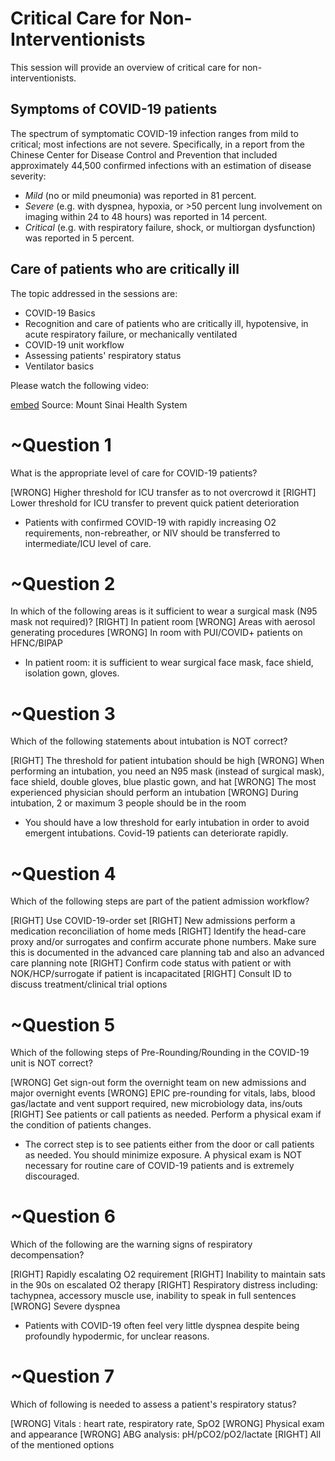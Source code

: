 # Critical Care for Non-Interventionists

This session will provide an overview of critical care for non-interventionists.

## Symptoms of COVID-19 patients

The spectrum of symptomatic COVID-19 infection ranges from mild to critical; most infections are not severe. Specifically, in a report from the Chinese Center for Disease Control and Prevention that included approximately 44,500 confirmed infections with an estimation of disease severity:

- *Mild* (no or mild pneumonia) was reported in 81 percent.
- *Severe* (e.g. with dyspnea, hypoxia, or >50 percent lung involvement on imaging within 24 to 48 hours) was reported in 14 percent.
- *Critical* (e.g. with respiratory failure, shock, or multiorgan dysfunction) was reported in 5 percent.

## Care of patients who are critically ill

The topic addressed in the sessions are:
* COVID-19 Basics
* Recognition and care of patients who are critically ill, hypotensive, in acute respiratory failure, or mechanically ventilated
* COVID-19 unit workflow
* Assessing patients' respiratory status
* Ventilator basics

Please watch the following video: 

[embed](https://www.youtube.com/watch?v=UaZw_ENCyf0&list=PLCT7BA-HcHljIaDw56FoqWILbqGCIxsmG)
Source: Mount Sinai Health System

# ~Question 1
What is the appropriate level of care for COVID-19 patients?

[WRONG] Higher threshold for ICU transfer as to not overcrowd it
[RIGHT] Lower threshold for ICU transfer to prevent quick patient deterioration

* Patients with confirmed COVID-19 with rapidly increasing O2 requirements, non-rebreather, or NIV should be transferred to intermediate/ICU level of care. 

# ~Question 2
In which of the following areas is it sufficient to wear a surgical mask (N95 mask not required)?
[RIGHT] In patient room
[WRONG] Areas with aerosol generating procedures
[WRONG] In room with PUI/COVID+ patients on HFNC/BIPAP
 
* In patient room: it is sufficient to wear surgical face mask, face shield, isolation gown, gloves.

# ~Question 3
Which of the following statements about intubation is NOT correct? 

[RIGHT] The threshold for patient intubation should be high
[WRONG] When performing an intubation, you need an N95 mask (instead of surgical mask), face shield, double gloves, blue plastic gown, and hat 
[WRONG] The most experienced physician should perform an intubation
[WRONG] During intubation, 2 or maximum 3 people should be in the room

* You should have a low threshold for early intubation in order to avoid emergent intubations. Covid-19 patients can deteriorate rapidly. 

# ~Question 4
Which of the following steps are part of the patient admission workflow?

[RIGHT] Use COVID-19-order set
[RIGHT] New admissions perform a medication reconciliation of home meds 
[RIGHT] Identify the head-care proxy and/or surrogates and confirm accurate phone numbers. Make sure this is documented in the advanced care planning tab and also an advanced care planning note
[RIGHT] Confirm code status with patient or with NOK/HCP/surrogate if patient is incapacitated
[RIGHT] Consult ID to discuss treatment/clinical trial options

# ~Question 5
Which of the following steps of Pre-Rounding/Rounding in the COVID-19 unit is NOT correct?

[WRONG] Get sign-out form the overnight team on new admissions and major overnight events
[WRONG] EPIC pre-rounding for vitals, labs, blood gas/lactate and vent support required, new microbiology data, ins/outs
[RIGHT] See patients or call patients as needed. Perform a physical exam if the condition of patients changes.

* The correct step is to see patients either from the door or call patients as needed. You should minimize exposure. A physical exam is NOT necessary for routine care of COVID-19 patients and is extremely discouraged.

# ~Question 6
Which of the following are the warning signs of respiratory decompensation? 

[RIGHT] Rapidly escalating O2 requirement 
[RIGHT] Inability to maintain sats in the 90s on escalated O2 therapy
[RIGHT] Respiratory distress including: tachypnea, accessory muscle use, inability to speak in full sentences
[WRONG] Severe dyspnea 

* Patients with COVID-19 often feel very little dyspnea despite being profoundly hypodermic, for unclear reasons.

# ~Question 7
Which of following is needed to assess a patient's respiratory status? 

[WRONG] Vitals : heart rate, respiratory rate, SpO2 
[WRONG] Physical exam and appearance
[WRONG] ABG analysis: pH/pCO2/pO2/lactate
[RIGHT] All of the mentioned options




